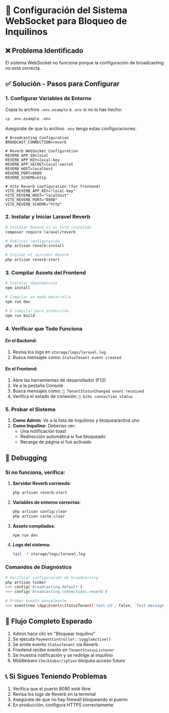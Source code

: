 # 🚀 Configuración del Sistema WebSocket para Bloqueo de Inquilinos

## ❌ Problema Identificado

El sistema WebSocket no funciona porque la configuración de broadcasting no está correcta.

## ✅ Solución - Pasos para Configurar

### 1. Configurar Variables de Entorno

Copia tu archivo `.env.example` a `.env` si no lo has hecho:
```bash
cp .env.example .env
```

Asegúrate de que tu archivo `.env` tenga estas configuraciones:

```env
# Broadcasting Configuration
BROADCAST_CONNECTION=reverb

# Reverb WebSocket Configuration
REVERB_APP_ID=local
REVERB_APP_KEY=local-key
REVERB_APP_SECRET=local-secret
REVERB_HOST=localhost
REVERB_PORT=8080
REVERB_SCHEME=http

# Vite Reverb Configuration (for frontend)
VITE_REVERB_APP_KEY="local-key"
VITE_REVERB_HOST="localhost"
VITE_REVERB_PORT="8080"
VITE_REVERB_SCHEME="http"
```

### 2. Instalar y Iniciar Laravel Reverb

```bash
# Instalar Reverb si no está instalado
composer require laravel/reverb

# Publicar configuración
php artisan reverb:install

# Iniciar el servidor Reverb
php artisan reverb:start
```

### 3. Compilar Assets del Frontend

```bash
# Instalar dependencias
npm install

# Compilar en modo desarrollo
npm run dev

# O compilar para producción
npm run build
```

### 4. Verificar que Todo Funciona

#### En el Backend:
1. Revisa los logs en `storage/logs/laravel.log`
2. Busca mensajes como: `StatusTenant event created`

#### En el Frontend:
1. Abre las herramientas de desarrollador (F12)
2. Ve a la pestaña Console
3. Busca mensajes como: `🔔 TenantStatusChanged event received`
4. Verifica el estado de conexión: `📡 Echo connection status`

### 5. Probar el Sistema

1. **Como Admin**: Ve a la lista de inquilinos y bloquea/activa uno
2. **Como Inquilino**: Deberías ver:
   - Una notificación toast
   - Redirección automática si fue bloqueado
   - Recarga de página si fue activado

## 🔧 Debugging

### Si no funciona, verifica:

1. **Servidor Reverb corriendo**:
   ```bash
   php artisan reverb:start
   ```

2. **Variables de entorno correctas**:
   ```bash
   php artisan config:clear
   php artisan cache:clear
   ```

3. **Assets compilados**:
   ```bash
   npm run dev
   ```

4. **Logs del sistema**:
   ```bash
   tail -f storage/logs/laravel.log
   ```

### Comandos de Diagnóstico

```bash
# Verificar configuración de broadcasting
php artisan tinker
>>> config('broadcasting.default')
>>> config('broadcasting.connections.reverb')

# Probar evento manualmente
>>> event(new \App\Events\StatusTenant('test-id', false, 'Test message'));
```

## 🎯 Flujo Completo Esperado

1. Admin hace clic en "Bloquear Inquilino"
2. Se ejecuta `PaymentController::toggleActive()`
3. Se emite evento `StatusTenant` vía Reverb
4. Frontend recibe evento en `TenantStatusListener`
5. Se muestra notificación y se redirige al inquilino
6. Middleware `CheckSubscription` bloquea acceso futuro

## 📞 Si Sigues Teniendo Problemas

1. Verifica que el puerto 8080 esté libre
2. Revisa los logs de Reverb en la terminal
3. Asegúrate de que no hay firewall bloqueando el puerto
4. En producción, configura HTTPS correctamente